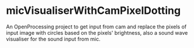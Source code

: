 # micVisualiserWithCamPixelDotting

An OpenProcessing project to get input from cam and replace the pixels of input image with circles based on the pixels' brightness, also a sound wave visualiser for the sound input from mic.
